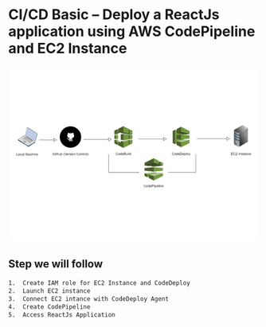 # CI/CD Basic – Deploy a ReactJs application using AWS CodePipeline and EC2 Instance
![alt text](https://github.com/imtuhinkhan/aws-code-pipeline-test/blob/master/pipeline.png "pipeline")

## Step we will follow 
    1.	Create IAM role for EC2 Instance and CodeDeploy
    2.	Launch EC2 instance
    3.	Connect EC2 intance with CodeDeploy Agent
    4.	Create CodePipeline
    5.	Access ReactJs Application
